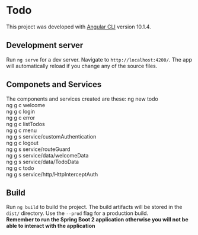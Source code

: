 # Todo

This project was developed with [Angular CLI](https://github.com/angular/angular-cli) version 10.1.4.

## Development server

Run `ng serve` for a dev server. Navigate to `http://localhost:4200/`. The app will automatically reload if you change any of the source files.

## Componets and Services
The components and services created are these:
ng new todo  
ng g c welcome  
ng g c login  
ng g c error  
ng g c listTodos  
ng g c menu  
ng g s service/customAuthentication  
ng g c logout  
ng g s service/routeGuard  
ng g s service/data/welcomeData  
ng g s service/data/TodoData  
ng g c todo  
ng g s service/http/HttpInterceptAuth  
## Build

Run `ng build` to build the project. The build artifacts will be stored in the `dist/` directory. Use the `--prod` flag for a production build.  
**Remember to run the Spring Boot 2 application otherwise you will not be able to interact with the application** 
